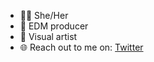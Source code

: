 - 🏳️‍⚧️ She/Her
- 🎵 EDM producer
- 🎨 Visual artist
- 🌐 Reach out to me on: [Twitter](https://twitter.com/sealovedmoon)
